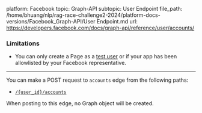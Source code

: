 platform: Facebook
topic: Graph-API
subtopic: User Endpoint
file_path: /home/bhuang/nlp/rag-race-challenge2-2024/platform-docs-versions/Facebook_Graph-API/User Endpoint.md
url: https://developers.facebook.com/docs/graph-api/reference/user/accounts/

### Limitations

* You can only create a Page as a [test user](https://developers.facebook.com/docs/apps/test-users) or if your app has been allowlisted by your Facebook representative.
    

* * *

You can make a POST request to `accounts` edge from the following paths:

* [`/{user_id}/accounts`](https://developers.facebook.com/docs/graph-api/reference/user/accounts/)

When posting to this edge, no Graph object will be created.
